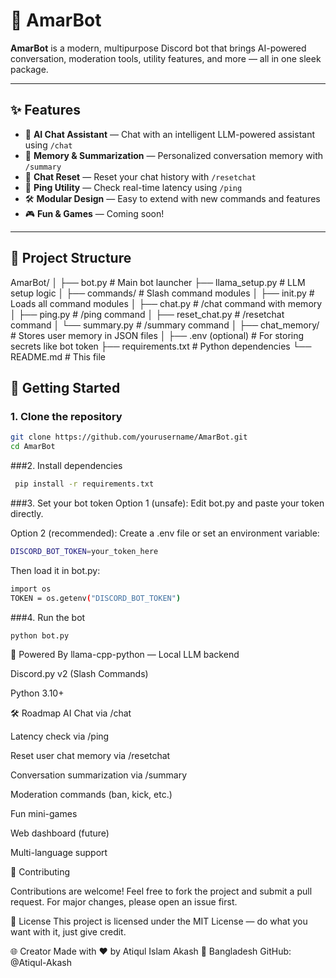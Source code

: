# 🤖 AmarBot

**AmarBot** is a modern, multipurpose Discord bot that brings AI-powered conversation, moderation tools, utility features, and more — all in one sleek package.

---

## ✨ Features

- 💬 **AI Chat Assistant** — Chat with an intelligent LLM-powered assistant using `/chat`
- 🧠 **Memory & Summarization** — Personalized conversation memory with `/summary`
- 🧹 **Chat Reset** — Reset your chat history with `/resetchat`
- 📶 **Ping Utility** — Check real-time latency using `/ping`
- 🛠️ **Modular Design** — Easy to extend with new commands and features
- 🎮 **Fun & Games** — Coming soon!

---

## 📁 Project Structure
AmarBot/
│
├── bot.py # Main bot launcher
├── llama_setup.py # LLM setup logic
│
├── commands/ # Slash command modules
│ ├── init.py # Loads all command modules
│ ├── chat.py # /chat command with memory
│ ├── ping.py # /ping command
│ ├── reset_chat.py # /resetchat command
│ └── summary.py # /summary command
│
├── chat_memory/ # Stores user memory in JSON files
│
├── .env (optional) # For storing secrets like bot token
├── requirements.txt # Python dependencies
└── README.md # This file

## 🚀 Getting Started

### 1. Clone the repository

```bash
git clone https://github.com/yourusername/AmarBot.git
cd AmarBot
```
###2. Install dependencies
```bash
 pip install -r requirements.txt
```
###3. Set your bot token
Option 1 (unsafe):
Edit bot.py and paste your token directly.

Option 2 (recommended):
Create a .env file or set an environment variable:

```bash
DISCORD_BOT_TOKEN=your_token_here
```
Then load it in bot.py:
```bash
import os
TOKEN = os.getenv("DISCORD_BOT_TOKEN")
```
###4. Run the bot
```bash
python bot.py
```

🧠 Powered By
llama-cpp-python — Local LLM backend

Discord.py v2 (Slash Commands)

Python 3.10+


🛠️ Roadmap
 AI Chat via /chat

 Latency check via /ping

 Reset user chat memory via /resetchat

 Conversation summarization via /summary

 Moderation commands (ban, kick, etc.)

 Fun mini-games

 Web dashboard (future)

 Multi-language support

🤝 Contributing

Contributions are welcome! Feel free to fork the project and submit a pull request. For major changes, please open an issue first.

📄 License
This project is licensed under the MIT License — do what you want with it, just give credit.

🌐 Creator
Made with ❤️ by Atiqul Islam Akash
📍 Bangladesh
GitHub: @Atiqul-Akash

